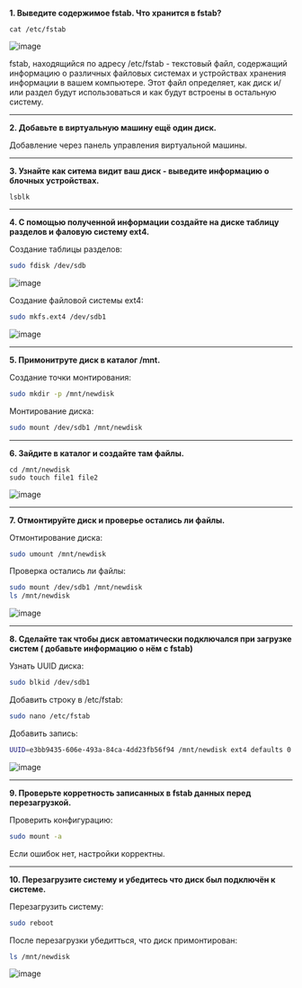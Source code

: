 **1. Выведите содержимое fstab. Что хранится в fstab?**

```bush
cat /etc/fstab 
```

![image](https://github.com/user-attachments/assets/30629e8d-7db5-4838-ab2b-509822b1f6a7)


fstab, находящийся по адресу /etc/fstab - текстовый файл, 
содержащий информацию о различных файловых системах и устройствах 
хранения информации в вашем компьютере. 
Этот файл определяет, как диск и/или раздел будут использоваться 
и как будут встроены в остальную систему.

---

**2. Добавьте в виртуальную машину ещё один диск.**

Добавление через панель управления виртуальной машины.

---


**3. Узнайте как ситема видит ваш диск - выведите информацию о блочных устройствах.**

```bush
lsblk
```

---

**4. С помощью полученной информации создайте на диске таблицу разделов и фаловую систему ext4.**

Создание таблицы разделов:
```bash
sudo fdisk /dev/sdb
```

![image](https://github.com/user-attachments/assets/2ee84ed6-c7a9-4a79-9cd4-f49b428c0d34)

Создание файловой системы ext4:
```bash
sudo mkfs.ext4 /dev/sdb1
```

![image](https://github.com/user-attachments/assets/1e867b5c-ee4e-434c-a988-f0f9548b51f0)

---

**5. Примонитруте диск в каталог /mnt.**

Создание точки монтирования:

```bash
sudo mkdir -p /mnt/newdisk
```

Монтирование диска:

```bash
sudo mount /dev/sdb1 /mnt/newdisk
```

---

**6. Зайдите в каталог и создайте там файлы.**

```bush
cd /mnt/newdisk
sudo touch file1 file2
```

![image](https://github.com/user-attachments/assets/99e0eab7-07c1-47d3-81ee-fe242251f3b0)


---

**7. Отмонтируйте диск и проверье остались ли файлы.**

Отмонтирование диска:

```bash
sudo umount /mnt/newdisk
```

Проверка остались ли файлы:

```bash
sudo mount /dev/sdb1 /mnt/newdisk
ls /mnt/newdisk
```

![image](https://github.com/user-attachments/assets/7ecd8066-3a72-472d-a3fd-38f33f3e0f89)


---

**8. Сделайте так чтобы диск автоматически подключался при загрузке систем ( добавьте информацию о нём с fstab)**

Узнать UUID диска:

```bash
sudo blkid /dev/sdb1
```

Добавить строку в /etc/fstab:

```bash
sudo nano /etc/fstab
```

Добавить запись:

```bash
UUID=e3bb9435-606e-493a-84ca-4dd23fb56f94 /mnt/newdisk ext4 defaults 0 2
```

![image](https://github.com/user-attachments/assets/8331cfac-b9fd-4fd3-9a27-619e4ae559f1)


---

**9. Проверьте корретность записанных в fstab данных перед перезагрузкой.**

Проверить конфигурацию:

```bash
sudo mount -a
```

Если ошибок нет, настройки корректны.

---

**10. Перезагрузите систему и убедитесь что диск был подключён к системе.**

Перезагрузить систему:

```bash
sudo reboot
```

После перезагрузки убедитться, что диск примонтирован:

```bash
ls /mnt/newdisk
```

![image](https://github.com/user-attachments/assets/55d380a7-62b2-43e5-baee-eec655e95336)
